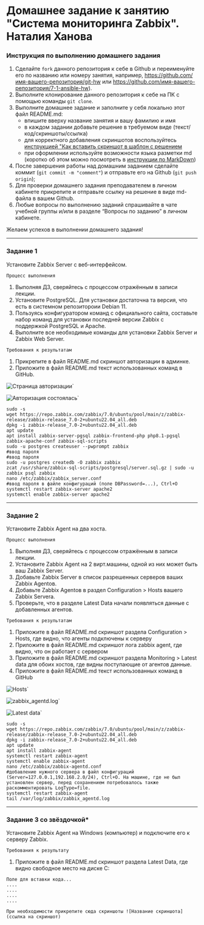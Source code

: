 # Домашнее задание к занятию "Система мониторинга Zabbix". Наталия Ханова


### Инструкция по выполнению домашнего задания

   1. Сделайте `fork` данного репозитория к себе в Github и переименуйте его по названию или номеру занятия, например, https://github.com/имя-вашего-репозитория/git-hw или  https://github.com/имя-вашего-репозитория/7-1-ansible-hw).
   2. Выполните клонирование данного репозитория к себе на ПК с помощью команды `git clone`.
   3. Выполните домашнее задание и заполните у себя локально этот файл README.md:
      - впишите вверху название занятия и вашу фамилию и имя
      - в каждом задании добавьте решение в требуемом виде (текст/код/скриншоты/ссылка)
      - для корректного добавления скриншотов воспользуйтесь [инструкцией "Как вставить скриншот в шаблон с решением](https://github.com/netology-code/sys-pattern-homework/blob/main/screen-instruction.md)
      - при оформлении используйте возможности языка разметки md (коротко об этом можно посмотреть в [инструкции  по MarkDown](https://github.com/netology-code/sys-pattern-homework/blob/main/md-instruction.md))
   4. После завершения работы над домашним заданием сделайте коммит (`git commit -m "comment"`) и отправьте его на Github (`git push origin`);
   5. Для проверки домашнего задания преподавателем в личном кабинете прикрепите и отправьте ссылку на решение в виде md-файла в вашем Github.
   6. Любые вопросы по выполнению заданий спрашивайте в чате учебной группы и/или в разделе “Вопросы по заданию” в личном кабинете.
   
Желаем успехов в выполнении домашнего задания!

---

### Задание 1

Установите Zabbix Server с веб-интерфейсом.

`Процесс выполнения`

1.    Выполняя ДЗ, сверяйтесь с процессом отражённым в записи лекции.
2.    Установите PostgreSQL. Для установки достаточна та версия, что есть в системном репозитороии Debian 11.
3.    Пользуясь конфигуратором команд с официального сайта, составьте набор команд для установки последней версии Zabbix с поддержкой PostgreSQL и Apache.
4.    Выполните все необходимые команды для установки Zabbix Server и Zabbix Web Server.

`Требования к результатам`

1.    Прикрепите в файл README.md скриншот авторизации в админке.
2.    Приложите в файл README.md текст использованных команд в GitHub.

![Страница авторизации](https://data0.gallery.ru/albums/gallery/435409-26abe-132644082-m750x740-u6a1f8.jpg)`

![Авторизация состоялась](https://data0.gallery.ru/albums/gallery/435409-e3a4a-132644086--u4fcf3.jpg)`


```
sudo -s 
wget https://repo.zabbix.com/zabbix/7.0/ubuntu/pool/main/z/zabbix-release/zabbix-release_7.0-2+ubuntu22.04_all.deb 
dpkg -i zabbix-release_7.0-2+ubuntu22.04_all.deb 
apt update 
apt install zabbix-server-pgsql zabbix-frontend-php php8.1-pgsql zabbix-apache-conf zabbix-sql-scripts 
sudo -u postgres createuser --pwprompt zabbix
#ввод пароля
#ввод пароля
sudo -u postgres createdb -O zabbix zabbix
zcat /usr/share/zabbix-sql-scripts/postgresql/server.sql.gz | sudo -u zabbix psql zabbix 
nano /etc/zabbix/zabbix_server.conf
#ввод пароля в файле конфигураций (поле DBPassword=...), Ctrl+O
systemctl restart zabbix-server apache2
systemctl enable zabbix-server apache2
```

---

### Задание 2

Установите Zabbix Agent на два хоста.

`Процесс выполнения`

1.    Выполняя ДЗ, сверяйтесь с процессом отражённым в записи лекции.
2.    Установите Zabbix Agent на 2 вирт.машины, одной из них может быть ваш Zabbix Server.
3.    Добавьте Zabbix Server в список разрешенных серверов ваших Zabbix Agentов.
4.    Добавьте Zabbix Agentов в раздел Configuration > Hosts вашего Zabbix Servera.
5.    Проверьте, что в разделе Latest Data начали появляться данные с добавленных агентов.

`Требования к результатам`

1.    Приложите в файл README.md скриншот раздела Configuration > Hosts, где видно, что агенты подключены к серверу
2.    Приложите в файл README.md скриншот лога zabbix agent, где видно, что он работает с сервером
3.    Приложите в файл README.md скриншот раздела Monitoring > Latest data для обоих хостов, где видны поступающие от агентов данные.
4.    Приложите в файл README.md текст использованных команд в GitHub

![Hosts](https://data0.gallery.ru/albums/gallery/435409-167a1-132646288--ub06d9.jpg)`

![zabbix_agentd.log](https://data0.gallery.ru/albums/gallery/435409-bef49-132646291-m750x740-uef994.jpg)`

![Latest data](https://data0.gallery.ru/albums/gallery/435409-3ecbd-132646290-m750x740-u2822d.jpg)`


```
sudo -s
wget https://repo.zabbix.com/zabbix/7.0/ubuntu/pool/main/z/zabbix-release/zabbix-release_7.0-2+ubuntu22.04_all.deb
dpkg -i zabbix-release_7.0-2+ubuntu22.04_all.deb
apt update
apt install zabbix-agent
systemctl restart zabbix-agent
systemctl enable zabbix-agent
nano /etc/zabbix/zabbix-agentd.conf
#добавление нужного сервера в файл конфигураций (Server=127.0.0.1,192.168.2.0/24), Ctrl+O. На машине, где не был установлен сервер, перед сохранением потребовалось также раскомментировать LogType=file. 
systemctl restart zabbix-agent
tail /var/log/zabbix/zabbix_agentd.log
```

---

### Задание 3 со звёздочкой*

Установите Zabbix Agent на Windows (компьютер) и подключите его к серверу Zabbix.

`Требования к результату`

1. Приложите в файл README.md скриншот раздела Latest Data, где видно свободное место на диске C:

```
Поле для вставки кода...
....
....
....
....
```

`При необходимости прикрепитe сюда скриншоты
![Название скриншота](ссылка на скриншот)`
